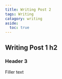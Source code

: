 ```yaml
---
title: Writing Post 2
tags: Writing
catagory: writing
aside:
  toc: true
---
```


## Writing Post 1 h2

### Header 3
Filler text
